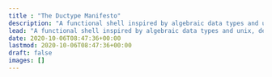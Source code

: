 ```yaml
---
title : "The Ductype Manifesto"
description: "A functional shell inspired by algebraic data types and unix, designed to make command-line scripting easier and more powerful."
lead: "A functional shell inspired by algebraic data types and unix, designed to make command-line scripting easier and more powerful."
date: 2020-10-06T08:47:36+00:00
lastmod: 2020-10-06T08:47:36+00:00
draft: false
images: []
---
```

